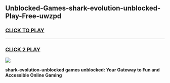 
## Unblocked-Games-shark-evolution-unblocked-Play-Free-uwzpd
<h3>
<a href="https://premium76.site?title=shark-evolution-unblocked&ref=18A1">CLICK TO PLAY</a></h3>
<hr>

<h3>
<a href="https://premium76.site?title=shark-evolution-unblocked&ref=18A1">CLICK 2 PLAY</a>
  
</h3>

<a href="https://premium76.site?title=shark-evolution-unblocked&ref=18A1"><img src="https://clearcache.store/games.png"></a>


**shark-evolution-unblocked games unblocked: Your Gateway to Fun and Accessible Online Gaming**
